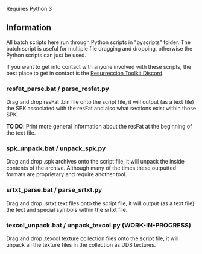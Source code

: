 Requires Python 3

## Information

All batch scripts here run through Python scripts in "pyscripts" folder. The batch script is useful for multiple file dragging and dropping, otherwise the Python scripts can just be used.

If you want to get into contact with anyone involved with these scripts, the best place to get in contact is the [Resurrección Toolkit Discord](https://discord.gg/2yfxG6X).

### resfat_parse.bat / parse_resfat.py
Drag and drop resFat .bin file onto the script file, it will output (as a text file) the SPK associated with the resFat and also what sections exist within those SPK.

__TO DO__: Print more general information about the resFat at the beginning of the text file.

### spk_unpack.bat / unpack_spk.py
Drag and drop .spk archives onto the script file, it will unpack the inside contents of the archive. Although many of the times these outputted formats are proprietary and require another tool.

### srtxt_parse.bat / parse_srtxt.py
Drag and drop .srtxt text files onto the script file, it will output (as a text file) the text and special symbols within the srTxt file.

### texcol_unpack.bat / unpack_texcol.py (WORK-IN-PROGRESS)
Drag and drop .texcol texture collection files onto the script file, it will unpack all the texture files in the collection as DDS textures.

